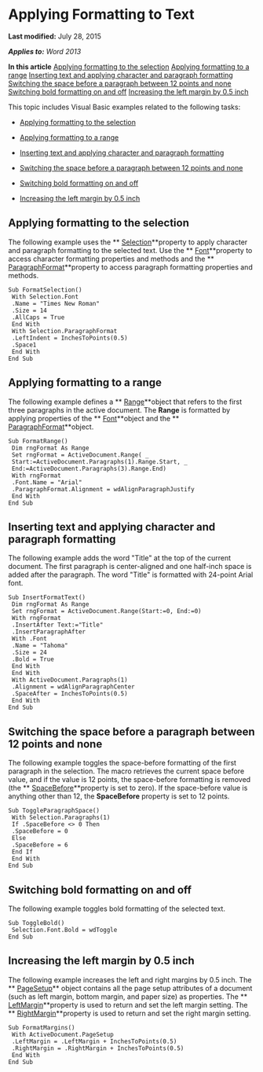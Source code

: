 
# Applying Formatting to Text

 **Last modified:** July 28, 2015

 _**Applies to:** Word 2013_

 **In this article**
 [Applying formatting to the selection](#sectionSection0)
 [Applying formatting to a range](#sectionSection1)
 [Inserting text and applying character and paragraph formatting](#sectionSection2)
 [Switching the space before a paragraph between 12 points and none](#sectionSection3)
 [Switching bold formatting on and off](#sectionSection4)
 [Increasing the left margin by 0.5 inch](#sectionSection5)


This topic includes Visual Basic examples related to the following tasks:

-  [Applying formatting to the selection](#Selection)
    
-  [Applying formatting to a range](#Range)
    
-  [Inserting text and applying character and paragraph formatting](#Inserting)
    
-  [Switching the space before a paragraph between 12 points and none](#TogglingSpace)
    
-  [Switching bold formatting on and off](#TogglingBold)
    
-  [Increasing the left margin by 0.5 inch](#Increasing)
    

## Applying formatting to the selection
<a name="sectionSection0"> </a>

The following example uses the  ** [Selection](d2362378-06a1-3a1a-2bd0-358f190eb6f3.md)**property to apply character and paragraph formatting to the selected text. Use the  ** [Font](c2a24190-62fa-09c4-7c47-90a7ecf20d97.md)**property to access character formatting properties and methods and the  ** [ParagraphFormat](3a3a3b4e-396f-fbe5-dc30-649ef7a9a8f9.md)**property to access paragraph formatting properties and methods.


```
Sub FormatSelection() 
 With Selection.Font 
 .Name = "Times New Roman" 
 .Size = 14 
 .AllCaps = True 
 End With 
 With Selection.ParagraphFormat 
 .LeftIndent = InchesToPoints(0.5) 
 .Space1 
 End With 
End Sub
```


## Applying formatting to a range
<a name="sectionSection1"> </a>

The following example defines a  ** [Range](15a7a1c4-5f3f-5b6e-60e9-29688de3f274.md)**object that refers to the first three paragraphs in the active document. The  **Range** is formatted by applying properties of the ** [Font](bc97f4df-fc81-d6c8-e99a-d50dc793b7ae.md)**object and the  ** [ParagraphFormat](712d754a-dc92-f1a3-531d-dfae74a42c23.md)**object.


```
Sub FormatRange() 
 Dim rngFormat As Range 
 Set rngFormat = ActiveDocument.Range( _ 
 Start:=ActiveDocument.Paragraphs(1).Range.Start, _ 
 End:=ActiveDocument.Paragraphs(3).Range.End) 
 With rngFormat 
 .Font.Name = "Arial" 
 .ParagraphFormat.Alignment = wdAlignParagraphJustify 
 End With 
End Sub
```


## Inserting text and applying character and paragraph formatting
<a name="sectionSection2"> </a>

The following example adds the word "Title" at the top of the current document. The first paragraph is center-aligned and one half-inch space is added after the paragraph. The word "Title" is formatted with 24-point Arial font.


```
Sub InsertFormatText() 
 Dim rngFormat As Range 
 Set rngFormat = ActiveDocument.Range(Start:=0, End:=0) 
 With rngFormat 
 .InsertAfter Text:="Title" 
 .InsertParagraphAfter 
 With .Font 
 .Name = "Tahoma" 
 .Size = 24 
 .Bold = True 
 End With 
 End With 
 With ActiveDocument.Paragraphs(1) 
 .Alignment = wdAlignParagraphCenter 
 .SpaceAfter = InchesToPoints(0.5) 
 End With 
End Sub
```


## Switching the space before a paragraph between 12 points and none
<a name="sectionSection3"> </a>

The following example toggles the space-before formatting of the first paragraph in the selection. The macro retrieves the current space before value, and if the value is 12 points, the space-before formatting is removed (the  ** [SpaceBefore](3e9cf50f-5e63-ea24-fe39-7fc9d8690bb4.md)**property is set to zero). If the space-before value is anything other than 12, the  **SpaceBefore** property is set to 12 points.


```
Sub ToggleParagraphSpace() 
 With Selection.Paragraphs(1) 
 If .SpaceBefore <> 0 Then 
 .SpaceBefore = 0 
 Else 
 .SpaceBefore = 6 
 End If 
 End With 
End Sub
```


## Switching bold formatting on and off
<a name="sectionSection4"> </a>

The following example toggles bold formatting of the selected text.


```
Sub ToggleBold() 
 Selection.Font.Bold = wdToggle 
End Sub
```


## Increasing the left margin by 0.5 inch
<a name="sectionSection5"> </a>

The following example increases the left and right margins by 0.5 inch. The  ** [PageSetup](1879d601-80ad-4fc0-1a87-92e999b59f88.md)** object contains all the page setup attributes of a document (such as left margin, bottom margin, and paper size) as properties. The ** [LeftMargin](873d6cf2-da9f-5d88-314f-9820284a54ee.md)**property is used to return and set the left margin setting. The  ** [RightMargin](abaabc8b-bb3f-fe68-ca35-d06f74d06791.md)**property is used to return and set the right margin setting.


```
Sub FormatMargins() 
 With ActiveDocument.PageSetup 
 .LeftMargin = .LeftMargin + InchesToPoints(0.5) 
 .RightMargin = .RightMargin + InchesToPoints(0.5) 
 End With 
End Sub
```

